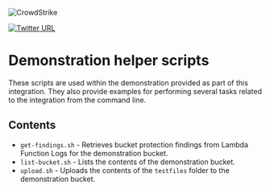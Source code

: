 ![CrowdStrike](https://raw.github.com/CrowdStrike/Cloud-AWS/main/docs/img/cs-logo.png)

[![Twitter URL](https://img.shields.io/twitter/url?label=Follow%20%40CrowdStrike&style=social&url=https%3A%2F%2Ftwitter.com%2FCrowdStrike)](https://twitter.com/CrowdStrike)

# Demonstration helper scripts
These scripts are used within the demonstration provided as part of this integration. They also provide examples for performing several tasks related to the integration from the command line.

## Contents

+ `get-findings.sh` - Retrieves bucket protection findings from Lambda Function Logs for the demonstration bucket.
+ `list-bucket.sh` - Lists the contents of the demonstration bucket.
+ `upload.sh` - Uploads the contents of the `testfiles` folder to the demonstration bucket.
